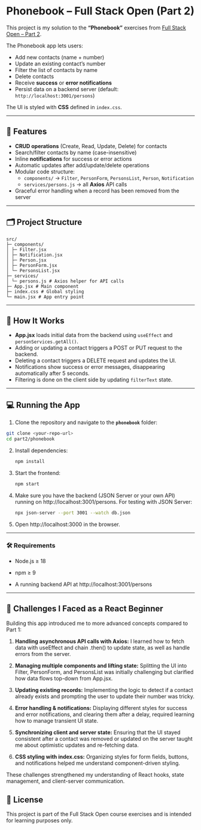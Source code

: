 # Phonebook – Full Stack Open (Part 2)

This project is my solution to the **“Phonebook”** exercises from [Full Stack Open – Part 2](https://fullstackopen.com/en/part2).

The Phonebook app lets users:
- Add new contacts (name + number)
- Update an existing contact’s number
- Filter the list of contacts by name
- Delete contacts
- Receive **success** or **error notifications**
- Persist data on a backend server (default: `http://localhost:3001/persons`)

The UI is styled with **CSS** defined in `index.css`.

---

## 🚀 Features
- **CRUD operations** (Create, Read, Update, Delete) for contacts
- Search/filter contacts by name (case-insensitive)
- Inline **notifications** for success or error actions
- Automatic updates after add/update/delete operations
- Modular code structure:
  - `components/` → `Filter`, `PersonForm`, `PersonsList`, `Person`, `Notification`
  - `services/persons.js` → all **Axios** API calls
- Graceful error handling when a record has been removed from the server

---

## 🗂️ Project Structure
```
src/
├─ components/
│ ├─ Filter.jsx
│ ├─ Notification.jsx
│ ├─ Person.jsx
│ ├─ PersonForm.jsx
│ └─ PersonsList.jsx
├─ services/
│ └─ persons.js # Axios helper for API calls
├─ App.jsx # Main component
├─ index.css # Global styling
└─ main.jsx # App entry point
```
---
## 📝 How It Works
- **App.jsx** loads initial data from the backend using `useEffect` and `personServices.getAll()`.
- Adding or updating a contact triggers a POST or PUT request to the backend.
- Deleting a contact triggers a DELETE request and updates the UI.
- Notifications show success or error messages, disappearing automatically after 5 seconds.
- Filtering is done on the client side by updating `filterText` state.
---
## 💻 Running the App

1. Clone the repository and navigate to the **`phonebook`** folder:
```bash
git clone <your-repo-url>
cd part2/phonebook
```
2. Install dependencies:
	```bash
	npm install
	```
3. Start the frontend:
	```bash
	npm start
	````
4. Make sure you have the backend (JSON Server or your own API) running on http://localhost:3001/persons.
For testing with JSON Server:
	```bash
	npx json-server --port 3001 --watch db.json
	```
5. Open http://localhost:3000
 in the browser.

---
### 🛠️ Requirements

- Node.js ≥ 18

- npm ≥ 9

- A running backend API at http://localhost:3001/persons

---
## 🌱 Challenges I Faced as a React Beginner

Building this app introduced me to more advanced concepts compared to Part 1:

1. **Handling asynchronous API calls with Axios:**
I learned how to fetch data with useEffect and chain .then() to update state, as well as handle errors from the server.

2. **Managing multiple components and lifting state:**
Splitting the UI into Filter, PersonForm, and PersonsList was initially challenging but clarified how data flows top-down from App.jsx.

3. **Updating existing records:**
Implementing the logic to detect if a contact already exists and prompting the user to update their number was tricky.

4. **Error handling & notifications:**
Displaying different styles for success and error notifications, and clearing them after a delay, required learning how to manage transient UI state.

5. **Synchronizing client and server state:**
Ensuring that the UI stayed consistent after a contact was removed or updated on the server taught me about optimistic updates and re-fetching data.

6. **CSS styling with index.css:**
Organizing styles for form fields, buttons, and notifications helped me understand component-driven styling.

These challenges strengthened my understanding of React hooks, state management, and client-server communication.

## 📜 License

This project is part of the Full Stack Open course exercises and is intended for learning purposes only.